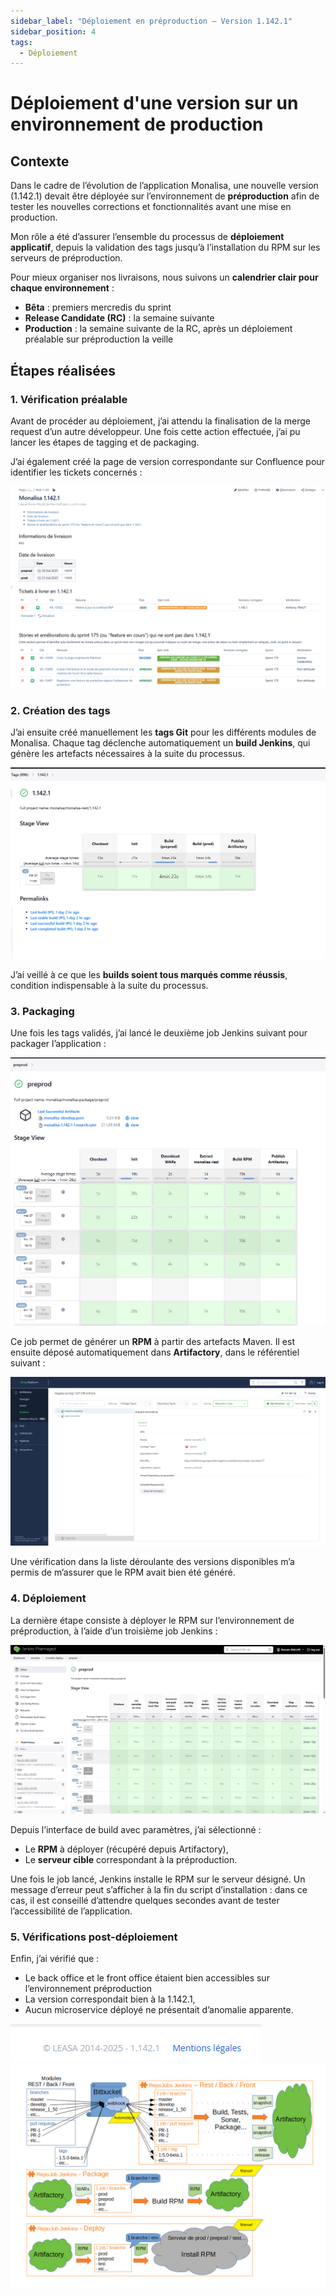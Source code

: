 ```yaml
---
sidebar_label: "Déploiement en préproduction – Version 1.142.1"
sidebar_position: 4
tags:
  - Déploiement
---
```


# Déploiement d'une version sur un environnement de production

## Contexte

Dans le cadre de l’évolution de l’application Monalisa, une nouvelle version (1.142.1) devait être déployée sur l’environnement de **préproduction** afin de tester les nouvelles corrections et fonctionnalités avant une mise en production.

Mon rôle a été d’assurer l’ensemble du processus de **déploiement applicatif**, depuis la validation des tags jusqu’à l’installation du RPM sur les serveurs de préproduction.

Pour mieux organiser nos livraisons, nous suivons un **calendrier clair pour chaque environnement** :  

- **Bêta** : premiers mercredis du sprint  
- **Release Candidate (RC)** : la semaine suivante  
- **Production** : la semaine suivante de la RC, après un déploiement préalable sur préproduction la veille  


## Étapes réalisées

### 1. Vérification préalable

Avant de procéder au déploiement, j’ai attendu la finalisation de la merge request d’un autre développeur. Une fois cette action effectuée, j’ai pu lancer les étapes de tagging et de packaging.

J’ai également créé la page de version correspondante sur Confluence pour identifier les tickets concernés :

![alt text](image.png)

### 2. Création des tags

J’ai ensuite créé manuellement les **tags Git** pour les différents modules de Monalisa. Chaque tag déclenche automatiquement un **build Jenkins**, qui génère les artefacts nécessaires à la suite du processus.

![alt text](image-1.png)

J’ai veillé à ce que les **builds soient tous marqués comme réussis**, condition indispensable à la suite du processus.

### 3. Packaging

Une fois les tags validés, j’ai lancé le deuxième job Jenkins suivant pour packager l’application :

![alt text](image-2.png)

Ce job permet de générer un **RPM** à partir des artefacts Maven. Il est ensuite déposé automatiquement dans **Artifactory**, dans le référentiel suivant :

![alt text](image-3.png)

Une vérification dans la liste déroulante des versions disponibles m’a permis de m’assurer que le RPM avait bien été généré.

### 4. Déploiement

La dernière étape consiste à déployer le RPM sur l’environnement de préproduction, à l’aide d’un troisième job Jenkins :

![alt text](image-4.png)

Depuis l’interface de build avec paramètres, j’ai sélectionné :

- Le **RPM** à déployer (récupéré depuis Artifactory),
- Le **serveur cible** correspondant à la préproduction.

Une fois le job lancé, Jenkins installe le RPM sur le serveur désigné. Un message d’erreur peut s’afficher à la fin du script d’installation : dans ce cas, il est conseillé d’attendre quelques secondes avant de tester l’accessibilité de l’application.

### 5. Vérifications post-déploiement

Enfin, j’ai vérifié que :

- Le back office et le front office étaient bien accessibles sur l’environnement préproduction
- La version correspondait bien à la 1.142.1,
- Aucun microservice déployé ne présentait d’anomalie apparente.

![alt text](image-5.png)
![alt text](image-6.png)